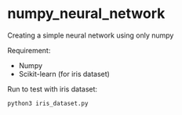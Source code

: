 # numpy_neural_network
Creating a simple neural network using only numpy

Requirement:
- Numpy
- Scikit-learn (for iris dataset)

Run to test with iris dataset:
```
python3 iris_dataset.py 
```
